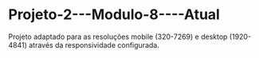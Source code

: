 # Projeto-2---Modulo-8----Atual
Projeto adaptado para as resoluções mobile (320-7269) e desktop (1920-4841) através da responsividade configurada.
